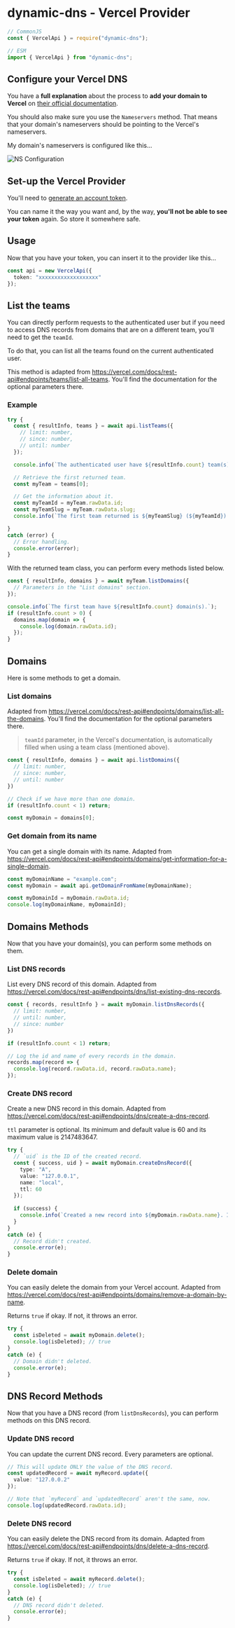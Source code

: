 # dynamic-dns - Vercel Provider

```typescript
// CommonJS
const { VercelApi } = require("dynamic-dns");

// ESM
import { VercelApi } from "dynamic-dns";
```

## Configure your Vercel DNS

You have a **full explanation** about the process to **add your domain to Vercel** on [their official documentation](https://vercel.com/docs/concepts/projects/custom-domains#dns-records).

You should also make sure you use the `Nameservers` method. That means that your domain's nameservers should be pointing to the Vercel's nameservers.

My domain's nameservers is configured like this...

![NS Configuration](./assets/vercel-1.png)

## Set-up the Vercel Provider

You'll need to [generate an account token](https://vercel.com/account/tokens).

You can name it the way you want and, by the way, **you'll not be able to see your token** again. So store it somewhere safe.

## Usage

Now that you have your token, you can insert it to the provider like this...

```typescript
const api = new VercelApi({
  token: "xxxxxxxxxxxxxxxxxxx"
});
```

## List the teams

You can directly perform requests to the authenticated user but if you need to access DNS records from domains that are on a different team, you'll need to get the `teamId`.

To do that, you can list all the teams found on the current authenticated user.

This method is adapted from <https://vercel.com/docs/rest-api#endpoints/teams/list-all-teams>. You'll find the documentation for the optional parameters there.

### Example

```typescript
try {
  const { resultInfo, teams } = await api.listTeams({
    // limit: number,
    // since: number,
    // until: number
  });

  console.info(`The authenticated user have ${resultInfo.count} team(s).`);

  // Retrieve the first returned team.
  const myTeam = teams[0];

  // Get the information about it.
  const myTeamId = myTeam.rawData.id;
  const myTeamSlug = myTeam.rawData.slug;
  console.info(`The first team returned is ${myTeamSlug} (${myTeamId}).`);

}
catch (error) {
  // Error handling.
  console.error(error);
}
```

With the returned team class, you can perform every methods listed below.

```typescript
const { resultInfo, domains } = await myTeam.listDomains({
  // Parameters in the "List domains" section.
});

console.info(`The first team have ${resultInfo.count} domain(s).`);
if (resultInfo.count > 0) {
  domains.map(domain => {
    console.log(domain.rawData.id);
  });
}
```


## Domains

Here is some methods to get a domain.

### List domains

Adapted from <https://vercel.com/docs/rest-api#endpoints/domains/list-all-the-domains>. You'll find the documentation for the optional parameters there.

> `teamId` parameter, in the Vercel's documentation, is automatically filled when using a team class (mentioned above).

```typescript
const { resultInfo, domains } = await api.listDomains({
  // limit: number,
  // since: number,
  // until: number
})

// Check if we have more than one domain.
if (resultInfo.count < 1) return;

const myDomain = domains[0];
```

### Get domain from its name

You can get a single domain with its name.
Adapted from <https://vercel.com/docs/rest-api#endpoints/domains/get-information-for-a-single-domain>.

```typescript
const myDomainName = "example.com";
const myDomain = await api.getDomainFromName(myDomainName);

const myDomainId = myDomain.rawData.id;
console.log(myDomainName, myDomainId);
```

## Domains Methods

Now that you have your domain(s), you can perform some methods on them.

### List DNS records

List every DNS record of this domain.
Adapted from <https://vercel.com/docs/rest-api#endpoints/dns/list-existing-dns-records>.

```typescript
const { records, resultInfo } = await myDomain.listDnsRecords({
  // limit: number,
  // until: number,
  // since: number
})

if (resultInfo.count < 1) return;

// Log the id and name of every records in the domain.
records.map(record => {
  console.log(record.rawData.id, record.rawData.name);
});
```

### Create DNS record

Create a new DNS record in this domain.
Adapted from <https://vercel.com/docs/rest-api#endpoints/dns/create-a-dns-record>.

`ttl` parameter is optional. Its minimum and default value is 60 and its maximum value is 2147483647.

```typescript
try {
  // `uid` is the ID of the created record.
  const { success, uid } = await myDomain.createDnsRecord({
    type: "A",
    value: "127.0.0.1",
    name: "local",
    ttl: 60
  });
  
  if (success) {
    console.info(`Created a new record into ${myDomain.rawData.name}. Its RecordID is ${uid}`);
  }
}
catch (e) {
  // Record didn't created.
  console.error(e);
}
```

### Delete domain

You can easily delete the domain from your Vercel account.
Adapted from <https://vercel.com/docs/rest-api#endpoints/domains/remove-a-domain-by-name>.

Returns `true` if okay. If not, it throws an error.

```typescript
try {
  const isDeleted = await myDomain.delete();
  console.log(isDeleted); // true
}
catch (e) {
  // Domain didn't deleted.
  console.error(e);
}
```

## DNS Record Methods

Now that you have a DNS record (from `listDnsRecords`), you can perform methods on this DNS record.

### Update DNS record

You can update the current DNS record.
Every parameters are optional.

```typescript
// This will update ONLY the value of the DNS record.
const updatedRecord = await myRecord.update({
  value: "127.0.0.2"
});

// Note that `myRecord` and `updatedRecord` aren't the same, now.
console.log(updatedRecord.rawData.id);
```

### Delete DNS record

You can easily delete the DNS record from its domain.
Adapted from <https://vercel.com/docs/rest-api#endpoints/dns/delete-a-dns-record>.

Returns `true` if okay. If not, it throws an error.

```typescript
try {
  const isDeleted = await myRecord.delete();
  console.log(isDeleted); // true
}
catch (e) {
  // DNS record didn't deleted.
  console.error(e);
}
```
